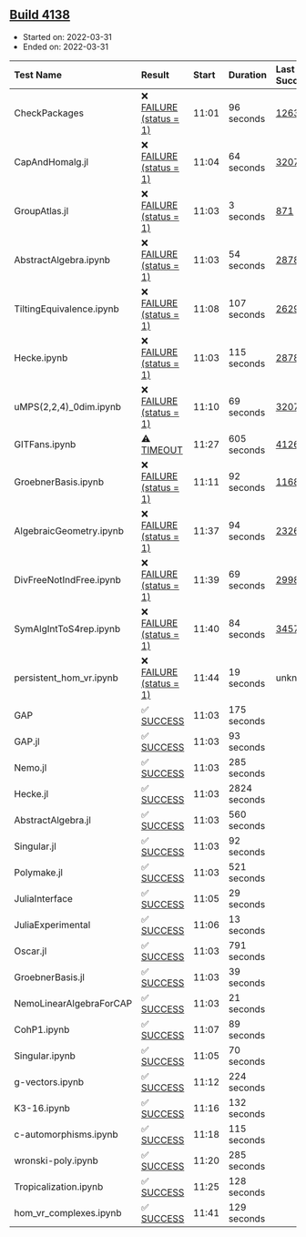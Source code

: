 ## [Build 4138](https://oscarci.mathematik.uni-kl.de/job/oscar-stable/4138/)

* Started on: 2022-03-31
* Ended on: 2022-03-31

| Test Name    | Result | Start | Duration | Last Success | First Failure |
|:-------------|:-------|:------|:---------|:-------------|:--------------|
| CheckPackages | ❌ [FAILURE (status = 1)](https://oscarci.mathematik.uni-kl.de/job/oscar-stable/4138/artifact/logs/build-4138/CheckPackages.log) | 11:01 | 96 seconds | [1263](https://oscarci.mathematik.uni-kl.de/job/oscar-stable/1263/) | [1264](https://oscarci.mathematik.uni-kl.de/job/oscar-stable/1264/) |
| CapAndHomalg.jl | ❌ [FAILURE (status = 1)](https://oscarci.mathematik.uni-kl.de/job/oscar-stable/4138/artifact/logs/build-4138/CapAndHomalg.jl.log) | 11:04 | 64 seconds | [3207](https://oscarci.mathematik.uni-kl.de/job/oscar-stable/3207/) | [3208](https://oscarci.mathematik.uni-kl.de/job/oscar-stable/3208/) |
| GroupAtlas.jl | ❌ [FAILURE (status = 1)](https://oscarci.mathematik.uni-kl.de/job/oscar-stable/4138/artifact/logs/build-4138/GroupAtlas.jl.log) | 11:03 | 3 seconds | [871](https://oscarci.mathematik.uni-kl.de/job/oscar-stable/871/) | [872](https://oscarci.mathematik.uni-kl.de/job/oscar-stable/872/) |
| AbstractAlgebra.ipynb | ❌ [FAILURE (status = 1)](https://oscarci.mathematik.uni-kl.de/job/oscar-stable/4138/artifact/logs/build-4138/AbstractAlgebra.ipynb.log) | 11:03 | 54 seconds | [2878](https://oscarci.mathematik.uni-kl.de/job/oscar-stable/2878/) | [2879](https://oscarci.mathematik.uni-kl.de/job/oscar-stable/2879/) |
| TiltingEquivalence.ipynb | ❌ [FAILURE (status = 1)](https://oscarci.mathematik.uni-kl.de/job/oscar-stable/4138/artifact/logs/build-4138/TiltingEquivalence.ipynb.log) | 11:08 | 107 seconds | [2629](https://oscarci.mathematik.uni-kl.de/job/oscar-stable/2629/) | [2630](https://oscarci.mathematik.uni-kl.de/job/oscar-stable/2630/) |
| Hecke.ipynb | ❌ [FAILURE (status = 1)](https://oscarci.mathematik.uni-kl.de/job/oscar-stable/4138/artifact/logs/build-4138/Hecke.ipynb.log) | 11:03 | 115 seconds | [2878](https://oscarci.mathematik.uni-kl.de/job/oscar-stable/2878/) | [2879](https://oscarci.mathematik.uni-kl.de/job/oscar-stable/2879/) |
| uMPS(2,2,4)_0dim.ipynb | ❌ [FAILURE (status = 1)](https://oscarci.mathematik.uni-kl.de/job/oscar-stable/4138/artifact/logs/build-4138/uMPS-2-2-4-_0dim.ipynb.log) | 11:10 | 69 seconds | [3207](https://oscarci.mathematik.uni-kl.de/job/oscar-stable/3207/) | [3208](https://oscarci.mathematik.uni-kl.de/job/oscar-stable/3208/) |
| GITFans.ipynb | ⚠ [TIMEOUT](https://oscarci.mathematik.uni-kl.de/job/oscar-stable/4138/artifact/logs/build-4138/GITFans.ipynb.log) | 11:27 | 605 seconds | [4126](https://oscarci.mathematik.uni-kl.de/job/oscar-stable/4126/) | [4127](https://oscarci.mathematik.uni-kl.de/job/oscar-stable/4127/) |
| GroebnerBasis.ipynb | ❌ [FAILURE (status = 1)](https://oscarci.mathematik.uni-kl.de/job/oscar-stable/4138/artifact/logs/build-4138/GroebnerBasis.ipynb.log) | 11:11 | 92 seconds | [1168](https://oscarci.mathematik.uni-kl.de/job/oscar-stable/1168/) | [1169](https://oscarci.mathematik.uni-kl.de/job/oscar-stable/1169/) |
| AlgebraicGeometry.ipynb | ❌ [FAILURE (status = 1)](https://oscarci.mathematik.uni-kl.de/job/oscar-stable/4138/artifact/logs/build-4138/AlgebraicGeometry.ipynb.log) | 11:37 | 94 seconds | [2326](https://oscarci.mathematik.uni-kl.de/job/oscar-stable/2326/) | [2327](https://oscarci.mathematik.uni-kl.de/job/oscar-stable/2327/) |
| DivFreeNotIndFree.ipynb | ❌ [FAILURE (status = 1)](https://oscarci.mathematik.uni-kl.de/job/oscar-stable/4138/artifact/logs/build-4138/DivFreeNotIndFree.ipynb.log) | 11:39 | 69 seconds | [2998](https://oscarci.mathematik.uni-kl.de/job/oscar-stable/2998/) | [2999](https://oscarci.mathematik.uni-kl.de/job/oscar-stable/2999/) |
| SymAlgIntToS4rep.ipynb | ❌ [FAILURE (status = 1)](https://oscarci.mathematik.uni-kl.de/job/oscar-stable/4138/artifact/logs/build-4138/SymAlgIntToS4rep.ipynb.log) | 11:40 | 84 seconds | [3457](https://oscarci.mathematik.uni-kl.de/job/oscar-stable/3457/) | [3458](https://oscarci.mathematik.uni-kl.de/job/oscar-stable/3458/) |
| persistent_hom_vr.ipynb | ❌ [FAILURE (status = 1)](https://oscarci.mathematik.uni-kl.de/job/oscar-stable/4138/artifact/logs/build-4138/persistent_hom_vr.ipynb.log) | 11:44 | 19 seconds | unknown | unknown |
| GAP | ✅ [SUCCESS](https://oscarci.mathematik.uni-kl.de/job/oscar-stable/4138/artifact/logs/build-4138/GAP.log) | 11:03 | 175 seconds |  |  |
| GAP.jl | ✅ [SUCCESS](https://oscarci.mathematik.uni-kl.de/job/oscar-stable/4138/artifact/logs/build-4138/GAP.jl.log) | 11:03 | 93 seconds |  |  |
| Nemo.jl | ✅ [SUCCESS](https://oscarci.mathematik.uni-kl.de/job/oscar-stable/4138/artifact/logs/build-4138/Nemo.jl.log) | 11:03 | 285 seconds |  |  |
| Hecke.jl | ✅ [SUCCESS](https://oscarci.mathematik.uni-kl.de/job/oscar-stable/4138/artifact/logs/build-4138/Hecke.jl.log) | 11:03 | 2824 seconds |  |  |
| AbstractAlgebra.jl | ✅ [SUCCESS](https://oscarci.mathematik.uni-kl.de/job/oscar-stable/4138/artifact/logs/build-4138/AbstractAlgebra.jl.log) | 11:03 | 560 seconds |  |  |
| Singular.jl | ✅ [SUCCESS](https://oscarci.mathematik.uni-kl.de/job/oscar-stable/4138/artifact/logs/build-4138/Singular.jl.log) | 11:03 | 92 seconds |  |  |
| Polymake.jl | ✅ [SUCCESS](https://oscarci.mathematik.uni-kl.de/job/oscar-stable/4138/artifact/logs/build-4138/Polymake.jl.log) | 11:03 | 521 seconds |  |  |
| JuliaInterface | ✅ [SUCCESS](https://oscarci.mathematik.uni-kl.de/job/oscar-stable/4138/artifact/logs/build-4138/JuliaInterface.log) | 11:05 | 29 seconds |  |  |
| JuliaExperimental | ✅ [SUCCESS](https://oscarci.mathematik.uni-kl.de/job/oscar-stable/4138/artifact/logs/build-4138/JuliaExperimental.log) | 11:06 | 13 seconds |  |  |
| Oscar.jl | ✅ [SUCCESS](https://oscarci.mathematik.uni-kl.de/job/oscar-stable/4138/artifact/logs/build-4138/Oscar.jl.log) | 11:03 | 791 seconds |  |  |
| GroebnerBasis.jl | ✅ [SUCCESS](https://oscarci.mathematik.uni-kl.de/job/oscar-stable/4138/artifact/logs/build-4138/GroebnerBasis.jl.log) | 11:03 | 39 seconds |  |  |
| NemoLinearAlgebraForCAP | ✅ [SUCCESS](https://oscarci.mathematik.uni-kl.de/job/oscar-stable/4138/artifact/logs/build-4138/NemoLinearAlgebraForCAP.log) | 11:03 | 21 seconds |  |  |
| CohP1.ipynb | ✅ [SUCCESS](https://oscarci.mathematik.uni-kl.de/job/oscar-stable/4138/artifact/logs/build-4138/CohP1.ipynb.log) | 11:07 | 89 seconds |  |  |
| Singular.ipynb | ✅ [SUCCESS](https://oscarci.mathematik.uni-kl.de/job/oscar-stable/4138/artifact/logs/build-4138/Singular.ipynb.log) | 11:05 | 70 seconds |  |  |
| g-vectors.ipynb | ✅ [SUCCESS](https://oscarci.mathematik.uni-kl.de/job/oscar-stable/4138/artifact/logs/build-4138/g-vectors.ipynb.log) | 11:12 | 224 seconds |  |  |
| K3-16.ipynb | ✅ [SUCCESS](https://oscarci.mathematik.uni-kl.de/job/oscar-stable/4138/artifact/logs/build-4138/K3-16.ipynb.log) | 11:16 | 132 seconds |  |  |
| c-automorphisms.ipynb | ✅ [SUCCESS](https://oscarci.mathematik.uni-kl.de/job/oscar-stable/4138/artifact/logs/build-4138/c-automorphisms.ipynb.log) | 11:18 | 115 seconds |  |  |
| wronski-poly.ipynb | ✅ [SUCCESS](https://oscarci.mathematik.uni-kl.de/job/oscar-stable/4138/artifact/logs/build-4138/wronski-poly.ipynb.log) | 11:20 | 285 seconds |  |  |
| Tropicalization.ipynb | ✅ [SUCCESS](https://oscarci.mathematik.uni-kl.de/job/oscar-stable/4138/artifact/logs/build-4138/Tropicalization.ipynb.log) | 11:25 | 128 seconds |  |  |
| hom_vr_complexes.ipynb | ✅ [SUCCESS](https://oscarci.mathematik.uni-kl.de/job/oscar-stable/4138/artifact/logs/build-4138/hom_vr_complexes.ipynb.log) | 11:41 | 129 seconds |  |  |
